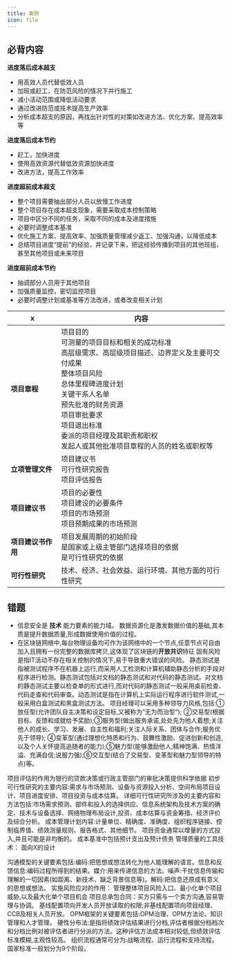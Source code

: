 ```yaml
---
title: 案例
icon: file
---
```


## 必背内容

**进度落后成本超支**
* 用高效人员代替低效人员
* 加班或赶工，在防范风险的情况下并行施工
* 减小活动范围或降低活动要求
* 通过改进防范或技术提高生产效率
* 分析成本超支的原因，再找出针对性的对策如改进方法、优化方案、提高效率等

**进度落后成本节约**
* 赶工，加快进度
* 使用高效资源代替低效资源加快进度
* 改进方法，提高工作效率

**进度超前成本超支**
* 整个项目需要抽出部分人员以放慢工作进度
* 整个项目存在成本超支现象，需要采取成本控制策略
* 项目中区分不同的任务，采取不同的成本及进度措施
* 必要时调整成本基准
* 优化施工方案、提高效率、加强质量管理减少返工、加强沟通，以降低成本
* 总结项目进度“提前”的经验，并记录下来，把这经验传播到项目的其他班组，甚至其他项目或未来项目

**进度超前成本节约**
* 抽调部分人员用于其他项目
* 加强质量监控，密切监控项目
* 必要时调整计划或基准等方法改进，或者改变相关计划

| x                  | 内容                                                                                                                                                                                                                                                                                                         |
| ------------------ | ------------------------------------------------------------------------------------------------------------------------------------------------------------------------------------------------------------------------------------------------------------------------------------------------------------ |
| **项目章程**       | 项目目的<br/>可测量的项目目标和相关的成功标准<br/>高层级需求、高层级项目描述、边界定义及主要可交付成果<br/>整体项目风险<br/>总体里程碑进度计划<br/>关键干系人名单<br/>预先批准的财务资源<br/>项目审批要求<br/>项目退出标准<br/>委派的项目经理及其职责和职权<br/>发起人或其他批准项目章程的人员的姓名或职权等 |
| **立项管理文件**   | 项目建议书<br/>可行性研究报告<br/>项目评估报告                                                                                                                                                                                                                                                               |
| **项目建议书**     | 项目的必要性<br/>项目建设的必要条件<br/>项目的市场预测<br/>项目预期成果的市场预测                                                                                                                                                                                                                            |
| **项目建议书作用** |项目发展周期的初始阶段<br/>是国家或上级主管部门选择项目的依据<br/>是可行性研究的依据|
| **可行性研究**   | 技术、经济、社会效益、运行环境、其他方面的可行性研究|



## 错题

* 信息安全是 **技术** 能力要素的能力域。
数据资源化是激发数据价值的基础,其本质是提升数据质量,形成数据使用价值的过程。
* 在区块链网络中,每台物理设备均可作为该网络中的一个节点,任意节点可自由加入且拥有一份完整的数据库拷贝,这体现了区块链的**开放共识**特征
固有风险是指IT活动不存在相关控制的情况下,易于导致重大错误的风险。
静态测试是指被测试程序不在机器上运行,而采用人工检测和计算机辅助静态分析的手段对程序进行检测。静态测试包括对文档的静态测试和对代码的静态测试。对文档的静态测试主要以检查单的形式进行,而对代码的静态测试一般采用桌前检查、代码走查和代码审查。动态测试是指在计算机上实际运行程序进行软件测试,一般采用白盒测试和黑盒测试方法。
项目经理可以采用多种领导力风格,包括:①放任型(允许团队自主决策和设定目标,又被称为“无为而治型”); ②交易型(根据目标、反馈和成就给予奖励);③服务型(做出服务承诺,处处先为他人着想;关注他人的成长、学习、发展、自主性和福利;关注人际关系、团体与合作;服务优先于领导); ④变革型(通过理想化特质和行为、鼓舞性激励、促进创新和创造,以及个人关怀提高追随者的能力);⑤魅力型(能够激励他人;精神饱满、热情洋溢、充满自信;说服力强);⑥交互型(结合了交易型、变革型和魅力型领导的特点)等。

项目评估的作用为银行的贷款决策或行政主管部门的审批决策提供科学依据
初步可行性研究的主要内容:需求与市场预测、设备与资源投入分析、空间布局项目设计、项目进度安排、项目投资与成本估算。
详细可行性研究所涉及的主要内容和方法包括:市场需求预测、部件和投入的选择供应、信息系统架构及技术方案的确定、技术与设备选择、网络物理布局设计,投资、成本估算与资金筹措、经济评价及综合分析。
成本管理计划内容:计量单位、精确度、准确度、组织程序链接、控制临界值、绩效测量规则、报告格式、其他细节。
项目资金通常以增量的方式投入,并且可能是非均衡的。
成本基准中包括预计支出及预计债务
管理质量的工具技术： 面向X的设计

沟通模型的关键要素包括:编码:把思想或想法转化为他人能理解的语言。信息和反馈信息:编码过程所得到的结果。媒介:用来传递信息的方法。噪声:干扰信息传输和理解的一切因素(如距离、新技术、缺乏背景信息等)。解码:把信息还原成有意义的思想或想法。
实施风险应对的作用： 管理整体项目风险入口、最小化单个项目威胁,以及最大化单个项目机会
项目总承包合同：买方只需与一个卖方沟通,容易管理与协调。
基线配置项向开发人员开放读取的权限;非基线配置项向项目经理、CCB及相关人员开放。
OPM框架的关键要素包括:OPM治理、OPM方法论、知识管理和人才管理。
硬性分布法:是指将绩效评估结果进行分档,评估者根据分档档次和分档比例对被评估者进行分派的方法。这种评估方法成本相对较低,但绩效评估标准模糊,主观性较高。
组织流程通常可分为:战略流程、运行流程和支持流程。
国家标准一般划分为9个阶段。
